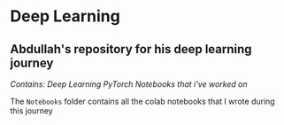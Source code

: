 # Deep Learning

## Abdullah's repository for his deep learning journey

*Contains: Deep Learning PyTorch Notebooks that i've worked on*

The `Notebooks` folder contains all the colab notebooks that I wrote during this journey
